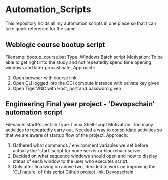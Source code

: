 # Automation_Scripts
This repository holds all my automation scripts in one place so that I can take quick reference for the same

## Weblogic course bootup script
Filename: bootup_course.bat
Type: Windows Batch script
Motivation: To be able to get right into the study and not repeatedly spend time opening windows and later procastinate. 
Approach:
1. Open browser with course link
2. Open CLI logged into the OCI compute instance with private key given
3. Open TigerVNC with Host, port and password given


## Engineering Final year project - 'Devopschain' automation script
Filename: startProject.sh
Type: Linux Shell script
Motivation: Too many activities to repeatedly carry out. Needed a way to consolidate activities so that we are aware of startup flow of the project.
Approach:
1. Gathered what commands / environment variables we set before actually the 'start' script for node server or blockchain server
2. Decided on what sequence windows should open and how to display status of each window to the user who executes script.
3. Only after finalizing on above two, decided to work on improving the 'CLI nature' of this script
Github project link: [Devopschain](https://github.com/AdityaNambiar/MajorProject_automated)
